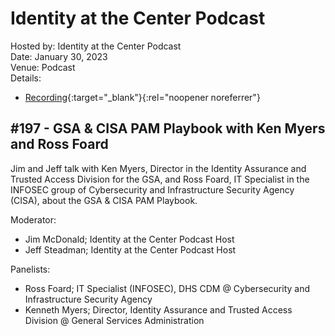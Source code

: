 # Identity at the Center Podcast
Hosted by: Identity at the Center Podcast<br>
Date: January 30, 2023<br>
Venue: Podcast<br>
Details: 
- [Recording](https://www.identityatthecenter.com/listen/episode/2ef379d3/197-gsa-and-cisa-pam-playbook-with-ken-myers-and-ross-foard){:target="_blank"}{:rel="noopener noreferrer"} 

## #197 - GSA & CISA PAM Playbook with Ken Myers and Ross Foard
Jim and Jeff talk with Ken Myers, Director in the Identity Assurance and Trusted Access Division for the GSA, and Ross Foard, IT Specialist in the INFOSEC group of Cybersecurity and Infrastructure Security Agency (CISA), about the GSA & CISA PAM Playbook.

Moderator: 
- Jim McDonald; Identity at the Center Podcast Host
- Jeff Steadman; Identity at the Center Podcast Host

Panelists:
- Ross Foard; IT Specialist (INFOSEC), DHS CDM @ Cybersecurity and Infrastructure Security Agency
- Kenneth Myers; Director, Identity Assurance and Trusted Access Division @ General Services Administration